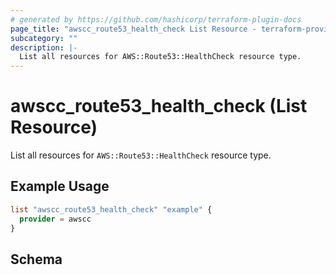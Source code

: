 ```yaml
---
# generated by https://github.com/hashicorp/terraform-plugin-docs
page_title: "awscc_route53_health_check List Resource - terraform-provider-awscc"
subcategory: ""
description: |-
  List all resources for AWS::Route53::HealthCheck resource type.
---
```


# awscc_route53_health_check (List Resource)

List all resources for `AWS::Route53::HealthCheck` resource type.

## Example Usage

```terraform
list "awscc_route53_health_check" "example" {
  provider = awscc
}
```

<!-- schema generated by tfplugindocs -->
## Schema
